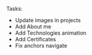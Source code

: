 Tasks:

- Update images in projects
- Add About me
- Add Technologies animation
- Add Certificates
- Fix anchors navigate
